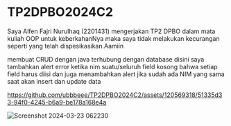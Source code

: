 # TP2DPBO2024C2
Saya Alfen Fajri Nurulhaq (2201431) mengerjakan TP2 DPBO dalam mata
kuliah OOP untuk keberkahanNya maka saya tidak
melakukan kecurangan seperti yang telah dispesikasikan.Aamiin

membuat CRUD dengan java terhubung dengan database
disini saya tambahkan alert error ketika nim suatu/seluruh field kosong bahwa setiap field harus diisi
dan juga menambahkan alert jika sudah ada NIM yang sama saat akan insert dan update data


https://github.com/ubbbeee/TP2DPBO2024C2/assets/120569318/51335d33-94f0-4245-b6a9-be178a168e4a

![Screenshot 2024-03-23 062230](https://github.com/ubbbeee/TP2DPBO2024C2/assets/120569318/c5b71aeb-0abf-4f51-a396-027da3bb6154)
